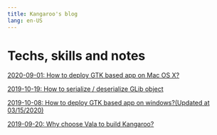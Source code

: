 ```yaml
---
title: Kangaroo's blog 
lang: en-US
---
```


# Techs, skills and notes

[2020-09-01: How to deploy GTK based app on Mac OS X?](./004-how-to-deploy-gtk-app-on-mac)

[2019-10-19: How to serialize / deserialize GLib object](./003-serialize-glib-object)

[2019-10-08: How to deploy GTK based app on windows?(Updated at 03/15/2020)](./002-how-to-deploy-gtk-app-on-windows)

[2019-09-20: Why choose Vala to build Kangaroo?](./001-why-choose-vala)
